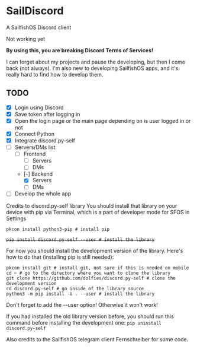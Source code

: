 # SailDiscord

A SailfishOS Discord client

Not working yet

**By using this, you are breaking Discord Terms of Services!**

I can forget about my projects and pause the developing, but then I come back (not always). I'm also new to developing SailfishOS apps, and it's really hard to find how to develop them.

## TODO

- [X] Login using Discord
- [X] Save token after logging in
- [X] Open the login page or the main page depending on is user logged in or not
- [X] Connect Python
- [X] Integrate discord.py-self
- [ ] Servers/DMs list
	- [ ] Frontend
		- [ ] Servers
		- [ ] DMs
	- [-] Backend
		- [X] Servers
		- [ ] DMs
- [ ] Develop the whole app

Credits to discord.py-self library
You should install that library on your device with pip via Terminal, which is a part of developer mode for SFOS in Settings

	pkcon install python3-pip # install pip
~~`pip install discord.py-self --user # install the library`~~

For now you should install the development version of the library. Here's how to do that (installing pip is still needed):

	pkcon install git # install git, not sure if this is needed on mobile
	cd ~ # go to the directory where you want to clone the library
	git clone https://github.com/dolfies/discord.py-self # clone the development version
	cd discord.py-self # go inside of the library source
	python3 -m pip install -U . --user # install the library

Don't forget to add the --user option! Otherwise it won't work!

If you had installed the old library version before, you should run this command before installing the development one: `pip uninstall discord.py-self`

Also credits to the SailfishOS telegram client Fernschreiber for some code.
